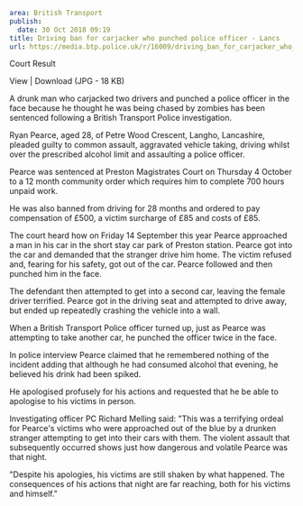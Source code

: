 ```yaml
area: British Transport
publish:
  date: 30 Oct 2018 09:19
title: Driving ban for carjacker who punched police officer - Lancs
url: https://media.btp.police.uk/r/16009/driving_ban_for_carjacker_who_punched_police_offi
```

Court Result

View | Download (JPG - 18 KB)

A drunk man who carjacked two drivers and punched a police officer in the face because he thought he was being chased by zombies has been sentenced following a British Transport Police investigation.

Ryan Pearce, aged 28, of Petre Wood Crescent, Langho, Lancashire, pleaded guilty to common assault, aggravated vehicle taking, driving whilst over the prescribed alcohol limit and assaulting a police officer.

Pearce was sentenced at Preston Magistrates Court on Thursday 4 October to a 12 month community order which requires him to complete 700 hours unpaid work.

He was also banned from driving for 28 months and ordered to pay compensation of £500, a victim surcharge of £85 and costs of £85.

The court heard how on Friday 14 September this year Pearce approached a man in his car in the short stay car park of Preston station. Pearce got into the car and demanded that the stranger drive him home. The victim refused and, fearing for his safety, got out of the car. Pearce followed and then punched him in the face.

The defendant then attempted to get into a second car, leaving the female driver terrified. Pearce got in the driving seat and attempted to drive away, but ended up repeatedly crashing the vehicle into a wall.

When a British Transport Police officer turned up, just as Pearce was attempting to take another car, he punched the officer twice in the face.

In police interview Pearce claimed that he remembered nothing of the incident adding that although he had consumed alcohol that evening, he believed his drink had been spiked.

He apologised profusely for his actions and requested that he be able to apologise to his victims in person.

Investigating officer PC Richard Melling said: "This was a terrifying ordeal for Pearce's victims who were approached out of the blue by a drunken stranger attempting to get into their cars with them. The violent assault that subsequently occurred shows just how dangerous and volatile Pearce was that night.

"Despite his apologies, his victims are still shaken by what happened. The consequences of his actions that night are far reaching, both for his victims and himself."
